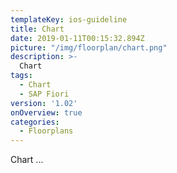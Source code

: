 ```yaml
---
templateKey: ios-guideline
title: Chart
date: 2019-01-11T00:15:32.894Z
picture: "/img/floorplan/chart.png"
description: >-
  Chart
tags:
  - Chart
  - SAP Fiori
version: '1.02'
onOverview: true
categories:
  - Floorplans
---
```




Chart ...

